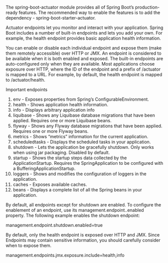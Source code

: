 The spring-boot-actuator module provides all of Spring Boot’s production-ready features. The recommended way to enable the features is to 
add the dependency - spring-boot-starter-actuator.

Actuator endpoints let you monitor and interact with your application. Spring Boot includes a number of built-in endpoints and lets you add 
your own. For example, the health endpoint provides basic application health information.

You can enable or disable each individual endpoint and expose them (make them remotely accessible) over HTTP or JMX. An endpoint is considered 
to be available when it is both enabled and exposed. The built-in endpoints are auto-configured only when they are available. Most applications 
choose exposure over HTTP, where the ID of the endpoint and a prefix of /actuator is mapped to a URL. For example, by default, the health 
endpoint is mapped to /actuator/health.

Important endpoints
1. env - Exposes properties from Spring’s ConfigurableEnvironment.
2. health - Shows application health information.
3. info - Displays arbitrary application info
4. liquibase - Shows any Liquibase database migrations that have been applied. Requires one or more Liquibase beans.
5. flyway - Shows any Flyway database migrations that have been applied. Requires one or more Flyway beans.
6. metrics - Shows “metrics” information for the current application.
7. scheduledtasks - Displays the scheduled tasks in your application.
8. shutdown - Lets the application be gracefully shutdown. Only works when using jar packaging. Disabled by default.
9. startup - Shows the startup steps data collected by the ApplicationStartup. Requires the SpringApplication to be configured with a BufferingApplicationStartup.
10. loggers - Shows and modifies the configuration of loggers in the application.
11. caches - Exposes available caches.
12. beans - Displays a complete list of all the Spring beans in your application.

By default, all endpoints except for shutdown are enabled. To configure the enablement of an endpoint, use its management.endpoint.<id>.enabled property. 
The following example enables the shutdown endpoint:

management.endpoint.shutdown.enabled=true

By default, only the health endpoint is exposed over HTTP and JMX. Since Endpoints may contain sensitive information, you should carefully consider when
to expose them.

management.endpoints.jmx.exposure.include=health,info
